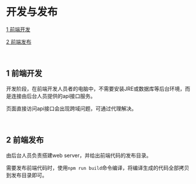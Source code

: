 # 开发与发布
[1  前端开发](#user-content-1--前端开发)

[2  前端发布](#user-content-2--前端发布)

​	

##  1  前端开发

开发阶段，在前端开发人员者的电脑中，不需要安装JRE或数据库等后台环境，而是连接由后台人员提供的api接口服务。

页面直接访问api接口会出现跨域问题，可通过代理解决。

​	

##  2  前端发布

由后台人员负责搭建web server，并给出前端代码的发布目录。

需要发布前端代码时，使用`npm run build`命令编译，将编译生成的代码全部拷贝到发布目录即可。



